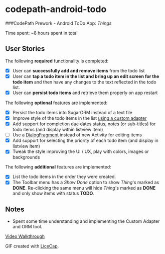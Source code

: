 # codepath-android-todo
###CodePath Prework - Android ToDo App: *Things*

Time spent: ~8 hours spent in total

## User Stories

The following **required** functionality is completed:
* [X] User can **successfully add and remove items** from the todo list
* [X] User can **tap a todo item in the list and bring up an edit screen for the todo item** and then have any changes to the text reflected in the todo list.
* [X] User can **persist todo items** and retrieve them properly on app restart

The following **optional** features are implemented:

* [X] Persist the todo items into SugarORM instead of a text file
* [X] Improve style of the todo items in the list [using a custom adapter](http://guides.codepath.com/android/Using-an-ArrayAdapter-with-ListView)
* [X] Add support for completion ~~due dates~~ status, notes (or sub-titles) for todo items (and display within listview item)
* [ ] Use a [DialogFragment](http://guides.codepath.com/android/Using-DialogFragment) instead of new Activity for editing items
* [X] Add support for selecting the priority of each todo item (and display in listview item)
* [X] Tweak the style improving the UI / UX, play with colors, images or backgrounds

The following **additional** features are implemented:

* [X] List the todo items in the order they were created.
* [X] The Toolbar menu has a *Show Done* option to show *Thing*'s marked as **DONE**. Re-clicking the same menu will hide *Thing*'s marked as **DONE** and only show items with status **TODO**.

## Notes

* Spent some time understanding and implementing the Custom Adapter and ORM tool.

[Video Walkthrough](http://i.imgur.com/9apA6vA.gifv)

GIF created with [LiceCap](http://www.cockos.com/licecap/).
